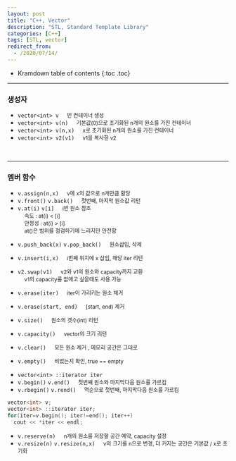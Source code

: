 ```yaml
---
layout: post
title: "C++, Vector"
description: "STL, Standard Template Library"
categories: [C++]
tags: [STL, vector]
redirect_from:
  - /2020/07/14/
---
```

  <style>
    .margin{
      font-size:12px;
      margin-left:15px;
    }
    .nomargin{
      font-size:12px;
    }
    .space{
      margin:-10px 0;
    }
  </style>

* Kramdown table of contents
{:toc .toc}

---------------------

### 생성자

* `vector<int> v`   <span class="margin">빈 컨테이너 생성</span>    
* `vector<int> v(n)`  <span class="margin">기본값(0)으로 초기화된 n개의 원소를 가진 컨테이너 </span>   
* `vector<int> v(n,x)`  <span class="margin">x로 초기화된 n개의 원소를 가진 컨테이너 </span>    
* `vector<int> v2(v1)`  <span class="margin">v1을 복사한 v2  </span>    

<br/>

-----------------------

### 멤버 함수

* `v.assign(n,x)` <span class="margin">v에 x의 값으로 n개만큼 할당</span> 
* `v.front()` `v.back()` <span class="margin">첫번째, 마지막 원소값 리턴</span> <br>
* `v.at(i)` `v[i]` <span class="margin">i번 원소 참조</span>    
  <span class="margin">속도 : at(i) < [i]</span>    
  <span class="margin">안정성 : at(i) > [i] </span>    
  <span class="margin">at()은 범위를 점검하기에 느리지만 안전함</span>    

<span class="space"></span>

* `v.push_back(x)` `v.pop_back()` <span class="margin">원소삽입, 삭제</span>    
* `v.insert(i,x)` <span class="margin">i번째 위치에 x 삽입, 해당 iter 리턴</span>    
* `v2.swap(v1)` <span class="margin">v2와 v1의 원소와 capacity까지 교환</span>    
  <span class="margin">v1의 capacity를 없애고 싶을때도 사용 가능</span>    

* `v.erase(iter)` <span class="margin">iter이 가리키는 원소 제거</span>    
* `v.erase(start, end)` <span class="margin"> [start, end) 제거</span>    

<span class="space"></span>

* `v.size()`   <span class="margin">원소의 갯수(int) 리턴</span>    
* `v.capacity()` <span class="margin">vector의 크기 리턴</span>    

* `v.clear()`  <span class="margin">모든 원소 제거 , 메모리 공간은 그대로</span>     
* `v.empty()` <span class="margin"> 비었는지 확인, true == empty</span>     

<span class="space"></span>

* `vector<int> ::iterator iter`
* `v.begin()` `v.end()` <span class="margin">첫번째 원소와 마지막다음 원소를 가르킴</span> 
* `v.rbegin()` `v.rend()`<span class="margin"> 역순으로 첫번째, 마지막다음 원소를 가르킴 </span>    

~~~ c++
vector<int> v;
vector<int> ::iterator iter;
for(iter=v.begin(); iter!=end(); iter++)
  cout << *iter << endl;
~~~

* `v.reserve(n)` <span class="margin"> n개의 원소를 저장할 공간 예약, capacity 설정 </span>
* `v.resize(n)` `v.resize(n,x)` <span class="margin"> v의 크기를 n으로 변경, 더 커지는 공간은 기본값 / x로 초기화 </span><br/>